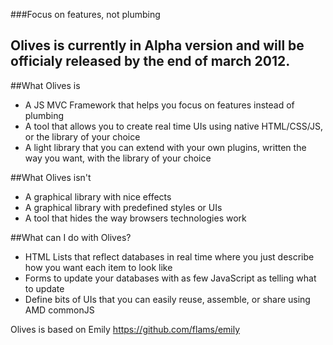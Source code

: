 ###Focus on features, not plumbing

## Olives is currently in Alpha version and will be officialy released by the end of march 2012.

##What Olives is

 * A JS MVC Framework that helps you focus on features instead of plumbing
 * A tool that allows you to create real time UIs using native HTML/CSS/JS, or the library of your choice
 * A light library that you can extend with your own plugins, written the way you want, with the library of your choice

##What Olives isn't

 * A graphical library with nice effects
 * A graphical library with predefined styles or UIs
 * A tool that hides the way browsers technologies work

##What can I do with Olives?

 * HTML Lists that reflect databases in real time where you just describe how you want each item to look like
 * Forms to update your databases with as few JavaScript as telling what to update
 * Define bits of UIs that you can easily reuse, assemble, or share using AMD commonJS

Olives is based on Emily <a href="https://github.com/flams/emily">https://github.com/flams/emily</a>